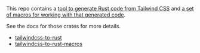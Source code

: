 This repo contains a [tool to generate Rust code from Tailwind CSS](generator)
and [a set of macros for working with that generated code](macros).

See the docs for those crates for more details.

- [tailwindcss-to-rust](https://crates.io/crates/tailwindcss-to-rust)
- [tailwindcss-to-rust-macros](https://crates.io/crates/tailwindcss-to-rust-macros)

